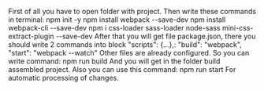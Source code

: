 First of all you have to open folder with project.
Then write these commands in terminal:
npm init -y
npm install webpack --save-dev
npm install webpack-cli --save-dev
npm i css-loader sass-loader node-sass mini-css-extract-plugin --save-dev
After that you will get file package.json, there you should write 2 commands into block "scripts": {...},:
"build": "webpack",
"start": "webpack --watch"
Other files are already configured.
So you can write command:
npm run build
And you will get in the folder build assembled project.
Also you can use this command:
npm run start
For automatic processing of changes.
